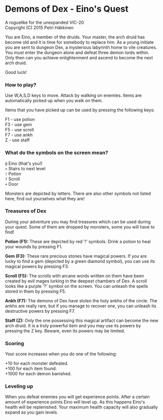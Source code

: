 # Demons of Dex - Eino's Quest

A roguelike for the unexpanded VIC-20  
Copyright (C) 2015 Petri Häkkinen

You are Eino, a member of the druids. Your master, the arch druid has become old and it is time for somebody to replace him. As a young initiate you are sent to dungeon Dex, a mysterious labyrinth home to vile creatures. You must enter the dungeon alone and defeat three demon lords within. Only then can you achieve enlightenment and ascend to become the next arch druid.

Good luck!

### How to play?

Use W,A,S,D keys to move. Attack by walking on enemies. Items are automatically picked up when you walk on them.

Items that you have picked up can be used by pressing the following keys:

F1 - use potion  
F3 - use gem  
F5 - use scroll  
F7 - use ankh  
Z  - use staff  

### What do the symbols on the screen mean?

```@```  Eino (that's you!)  
```>```  Stairs to next level  
```!```  Potion  
```?```  Scroll  
```+```  Door  

Monsters are depicted by letters. There are also other symbols not listed here, find out yourselves what they are!

### Treasures of Dex

During your adventure you may find treasures which can be used during your quest. Some of them are dropped by monsters, some you will have to find!

**Potion (F1):** These are depicted by red '!' symbols. Drink a potion to heal your wounds by pressing F1.

**Gem (F3):** These rare precious stones have magical powers. If you are lucky to find a gem (depicted by a green diamond symbol), you can use its magical powers by pressing F3.

**Scroll (F5):** The scrolls with arcane words written on them have been created by evil mages lurking in the deepest chambers of Dex. A scroll looks like a purple '?' symbol on the screen. You can unleash the spells stored in them by pressing F5.

**Ankh (F7):** The demons of Dex have stolen the holy ankhs of the circle. The ankhs are really rare, but if you manage to recover one, you can unleash its destructive powers by pressing F7.

**Staff (Z):** Only the one possessing this magical artifact can become the new arch druid. It is a truly powerful item and you may use its powers by pressing the Z key. Beware, even its powers may be limited.

### Scoring

Your score increases when you do one of the following:

+10 for each monster defeated.  
+100 for each item found.  
+1000 for each demon banished.  

### Leveling up

When you defeat enemies you will get experience points. After a certain amount of experience points Eino will level up. As this happens Eino's health will be replenished. Your maximum health capacity will also gradually expand as you gain levels.
